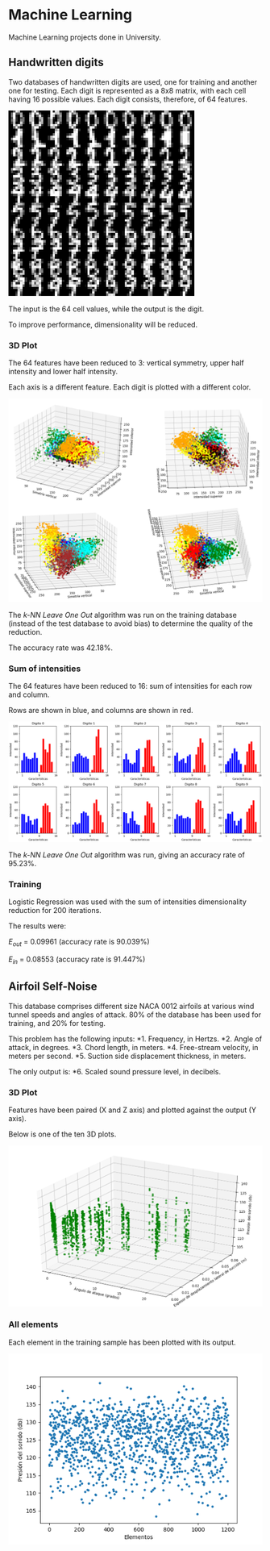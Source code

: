 # Machine Learning

Machine Learning projects done in University.

## Handwritten digits

Two databases of handwritten digits are used, one for training and another one for testing. Each digit is represented as a 8x8 matrix, with each cell having 16 possible values. Each digit consists, therefore, of 64 features.

![1](https://raw.githubusercontent.com/FedericoGarciaGarcia/MachineLearning/master/files/informe/Pictures/digitos.png)

The input is the 64 cell values, while the output is the digit.

To improve performance, dimensionality will be reduced.

### 3D Plot

The 64 features have been reduced to 3: vertical symmetry, upper half intensity and lower half intensity.

Each axis is a different feature. Each digit is plotted with a different color.

![2](https://raw.githubusercontent.com/FedericoGarciaGarcia/MachineLearning/master/files/informe/Pictures/nube3d.png)

The *k-NN Leave One Out* algorithm was run on the training database (instead of the test database to avoid bias) to determine the quality of the reduction.

The accuracy rate was 42.18%. 

### Sum of intensities

The 64 features have been reduced to 16: sum of intensities for each row and column.

Rows are shown in blue, and columns are shown in red.

![3](https://raw.githubusercontent.com/FedericoGarciaGarcia/MachineLearning/master/files/informe/Pictures/histogramas.png)

The *k-NN Leave One Out* algorithm was run, giving an accuracy rate of 95.23%. 

### Training

Logistic Regression was used with the sum of intensities dimensionality reduction for 200 iterations.

The results were:

*E<sub>out</sub>* = 0.09961 (accuracy rate is 90.039%)

*E<sub>in</sub>* = 0.08553 (accuracy rate is 91.447%)


## Airfoil Self-Noise

This database comprises different size NACA 0012 airfoils at various wind tunnel speeds and angles of attack. 80% of the database has been used for training, and 20% for testing.

This problem has the following inputs:
*1. Frequency, in Hertzs.
*2. Angle of attack, in degrees.
*3. Chord length, in meters.
*4. Free-stream velocity, in meters per second.
*5. Suction side displacement thickness, in meters.

The only output is:
*6. Scaled sound pressure level, in decibels.

### 3D Plot

Features have been paired (X and Z axis) and plotted against the output (Y axis).

Below is one of the ten 3D plots.

![4](https://raw.githubusercontent.com/FedericoGarciaGarcia/MachineLearning/master/files/informe/Pictures/Figure_7.png)

### All elements

Each element in the training sample has been plotted with its output.

![5](https://raw.githubusercontent.com/FedericoGarciaGarcia/MachineLearning/master/files/informe/Pictures/s1.png)